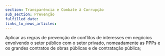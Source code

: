 ```yaml
---
section: Transparência e Combate à Corrupção
sub_section: Prevenção
fulfilled_date:
links_to_news_articles:
---
```


Aplicar as regras de prevenção de conflitos de interesses em negócios envolvendo o setor público com o setor privado, nomeadamente as PPPs e os grandes contratos de obras públicas e de contratação pública;